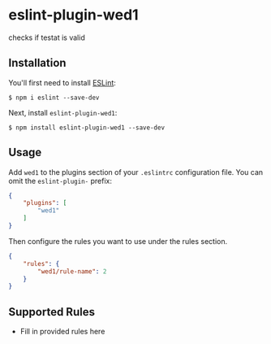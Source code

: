 # eslint-plugin-wed1

checks if testat is valid

## Installation

You'll first need to install [ESLint](http://eslint.org):

```
$ npm i eslint --save-dev
```

Next, install `eslint-plugin-wed1`:

```
$ npm install eslint-plugin-wed1 --save-dev
```


## Usage

Add `wed1` to the plugins section of your `.eslintrc` configuration file. You can omit the `eslint-plugin-` prefix:

```json
{
    "plugins": [
        "wed1"
    ]
}
```


Then configure the rules you want to use under the rules section.

```json
{
    "rules": {
        "wed1/rule-name": 2
    }
}
```

## Supported Rules

* Fill in provided rules here





